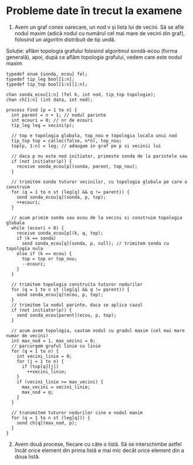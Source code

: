 # Probleme date în trecut la examene
1) Avem un graf conex oarecare, un nod v și lista lui de vecini. Să se afle nodul maxim (adică nodul cu numărul cel mai mare de vecini din graf), folosind un algoritm distribuit de tip undă.

Soluție: aflăm topologia grafului folosind algoritmul sondă-ecou (forma generală), apoi, după ce aflăm topologia grafului, vedem care este nodul maxim
```
typedef enum {sonda, ecou} fel;
typedef tip_leg bool[1:n];
typedef tip_top bool[1:n][1:n];

chan sonda_ecou[1:n] (fel k, int nod, tip_top topologie);
chan ch[1:n] (int data, int nod);

process Find [p = 1 to n] {
  int parent = n + 1; // nodul parinte
  int ecouri = 0; // nr de ecouri
  tip_leg leg = vecini(p);
  
  // top e topologia globala, top_nou e topologia locala unui nod
  tip_top top = calloc(false, n*n), top_nou;
  top[p, 1:n] = leg; // adaugam in graf pe p si vecinii lui
  
  // daca p nu este nod initiator, primeste sonda de la parintele sau
  if (not initiator(p)) {
    receive sonda_ecou[p](sonda, parent, top_nou);
  }
  
  // trimitem sonda tuturor vecinilor, cu topologia globala pe care o construim
  for (q = 1 to n st (leg[q] && q != parent)) {
    send sonda_ecou[q](sonda, p, top);
    ++ecouri;
  }
  
  // acum primim sonda sau ecou de la vecini si construim topologia globala
  while (ecouri > 0) {
    receive sonda_ecou[p](k, q, top);
    if (k == sonda)
      send sonda_ecou[q](sonda, p, null); // trimitem sonda cu topologia nula
    else if (k == ecou) {
      top = top or top_nou;
      --ecouri;
    }
  }
  
  // trimitem topologia construita tuturor nodurilor
  for (q = 1 to n st (leg[q] && q != parent)) {
    send sonda_ecou[q](ecou, p, top);
  }
  // trimitem la nodul parinte, daca se aplica cazul
  if (not initiator(p)) {
    send sonda_ecou[parent](ecou, p, top);
  }
  
  // acum avem topologia, cautam nodul cu gradul maxim (cel mai mare numar de vecini)
  int max_nod = 1, max_vecini = 0;
  // parcurgem graful linie cu linie
  for (q = 1 to n) {
    int vecini_linie = 0;
    for (j = 1 to n) {
      if (top[q][j])
        ++vecini_linie;
    }
    if (vecini_linie >= max_vecini) {
      max_vecini = vecini_linie;
      max_nod = q;
    }
  }
  
  // transmitem tuturor nodurilor cine e nodul maxim
  for (q = 1 to n st (leg[q])) {
    send ch[q](max_nod, p);
  }
}
```
2) Avem două procese, fiecare cu câte o listă. Să se interschimbe astfel încât orice element din prima listă e mai mic decât orice element din a doua listă.
